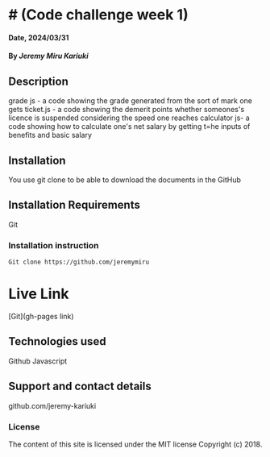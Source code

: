 # # (Code challenge week 1)

#### Date, 2024/03/31

#### By *Jeremy Miru Kariuki*

## Description
grade js - a code showing the grade generated from the  sort of mark one gets
ticket.js - a code showing the demerit points whether someones's licence is suspended considering the speed one reaches
calculator js- a code showing how to calculate one's net salary by getting t=he inputs of benefits and basic salary

## Installation
You use git clone to be able to download the documents in the GitHub

## Installation Requirements
Git

### Installation instruction
```
Git clone https://github.com/jeremymiru

```

# Live Link
[Git](gh-pages link)

## Technologies used
Github
Javascript

## Support and contact details
github.com/jeremy-kariuki

### License
The content of this site is licensed under the MIT license
Copyright (c) 2018.
